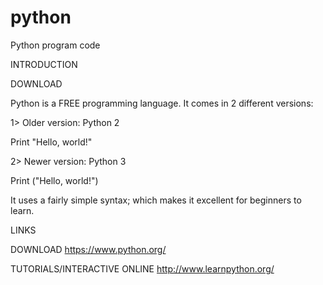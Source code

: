 # python
Python program code

INTRODUCTION

DOWNLOAD

Python is a FREE programming language. It comes in 2 different versions:

1> Older version: Python 2

Print "Hello, world!"

2> Newer version: Python 3

Print ("Hello, world!")

It uses a fairly simple syntax; which makes it excellent for beginners to learn.

LINKS

DOWNLOAD
https://www.python.org/

TUTORIALS/INTERACTIVE ONLINE
http://www.learnpython.org/

